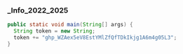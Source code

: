 ### _Info_2022_2025

```java
public static void main(String[] args) {
  String token = new String;
  token += "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";
}
